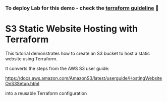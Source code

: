 ### To deploy Lab for this demo - check the [terraform guideline](../../TERRAFORM-GUIDE.md) 📖

# S3 Static Website Hosting with Terraform

This tutorial demonstrates how to create an S3 bucket to host a static website using Terraform.

It converts the steps from the AWS S3 user guide:

https://docs.aws.amazon.com/AmazonS3/latest/userguide/HostingWebsiteOnS3Setup.html

into a reusable Terraform configuration
